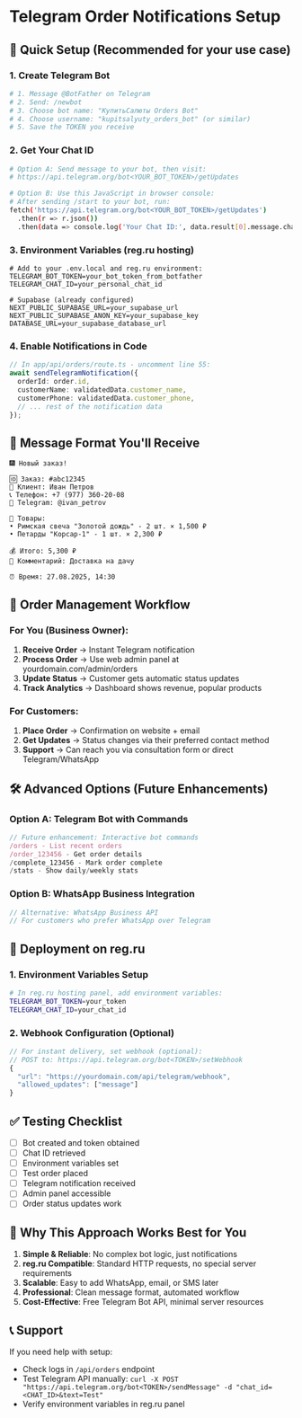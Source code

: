 # Telegram Order Notifications Setup

## 🚀 Quick Setup (Recommended for your use case)

### 1. Create Telegram Bot

```bash
# 1. Message @BotFather on Telegram
# 2. Send: /newbot
# 3. Choose bot name: "КупитьСалюты Orders Bot"
# 4. Choose username: "kupitsalyuty_orders_bot" (or similar)
# 5. Save the TOKEN you receive
```

### 2. Get Your Chat ID

```bash
# Option A: Send message to your bot, then visit:
# https://api.telegram.org/bot<YOUR_BOT_TOKEN>/getUpdates

# Option B: Use this JavaScript in browser console:
# After sending /start to your bot, run:
fetch('https://api.telegram.org/bot<YOUR_BOT_TOKEN>/getUpdates')
  .then(r => r.json())
  .then(data => console.log('Your Chat ID:', data.result[0].message.chat.id))
```

### 3. Environment Variables (reg.ru hosting)

```env
# Add to your .env.local and reg.ru environment:
TELEGRAM_BOT_TOKEN=your_bot_token_from_botfather
TELEGRAM_CHAT_ID=your_personal_chat_id

# Supabase (already configured)
NEXT_PUBLIC_SUPABASE_URL=your_supabase_url
NEXT_PUBLIC_SUPABASE_ANON_KEY=your_supabase_key
DATABASE_URL=your_supabase_database_url
```

### 4. Enable Notifications in Code

```typescript
// In app/api/orders/route.ts - uncomment line 55:
await sendTelegramNotification({
  orderId: order.id,
  customerName: validatedData.customer_name,
  customerPhone: validatedData.customer_phone,
  // ... rest of the notification data
});
```

## 📱 Message Format You'll Receive

```
🎆 Новый заказ!

🆔 Заказ: #abc12345
👤 Клиент: Иван Петров
📞 Телефон: +7 (977) 360-20-08
📱 Telegram: @ivan_petrov

🛒 Товары:
• Римская свеча "Золотой дождь" - 2 шт. × 1,500 ₽
• Петарды "Корсар-1" - 1 шт. × 2,300 ₽

💰 Итого: 5,300 ₽
💬 Комментарий: Доставка на дачу

⏰ Время: 27.08.2025, 14:30
```

## 🔄 Order Management Workflow

### For You (Business Owner):

1. **Receive Order** → Instant Telegram notification
2. **Process Order** → Use web admin panel at yourdomain.com/admin/orders
3. **Update Status** → Customer gets automatic status updates
4. **Track Analytics** → Dashboard shows revenue, popular products

### For Customers:

1. **Place Order** → Confirmation on website + email
2. **Get Updates** → Status changes via their preferred contact method
3. **Support** → Can reach you via consultation form or direct Telegram/WhatsApp

## 🛠️ Advanced Options (Future Enhancements)

### Option A: Telegram Bot with Commands

```typescript
// Future enhancement: Interactive bot commands
/orders - List recent orders
/order_123456 - Get order details
/complete_123456 - Mark order complete
/stats - Show daily/weekly stats
```

### Option B: WhatsApp Business Integration

```typescript
// Alternative: WhatsApp Business API
// For customers who prefer WhatsApp over Telegram
```

## 🚀 Deployment on reg.ru

### 1. Environment Variables Setup

```bash
# In reg.ru hosting panel, add environment variables:
TELEGRAM_BOT_TOKEN=your_token
TELEGRAM_CHAT_ID=your_chat_id
```

### 2. Webhook Configuration (Optional)

```typescript
// For instant delivery, set webhook (optional):
// POST to: https://api.telegram.org/bot<TOKEN>/setWebhook
{
  "url": "https://yourdomain.com/api/telegram/webhook",
  "allowed_updates": ["message"]
}
```

## ✅ Testing Checklist

- [ ] Bot created and token obtained
- [ ] Chat ID retrieved
- [ ] Environment variables set
- [ ] Test order placed
- [ ] Telegram notification received
- [ ] Admin panel accessible
- [ ] Order status updates work

## 🎯 Why This Approach Works Best for You

1. **Simple & Reliable**: No complex bot logic, just notifications
2. **reg.ru Compatible**: Standard HTTP requests, no special server requirements
3. **Scalable**: Easy to add WhatsApp, email, or SMS later
4. **Professional**: Clean message format, automated workflow
5. **Cost-Effective**: Free Telegram Bot API, minimal server resources

## 📞 Support

If you need help with setup:

- Check logs in `/api/orders` endpoint
- Test Telegram API manually: `curl -X POST "https://api.telegram.org/bot<TOKEN>/sendMessage" -d "chat_id=<CHAT_ID>&text=Test"`
- Verify environment variables in reg.ru panel
